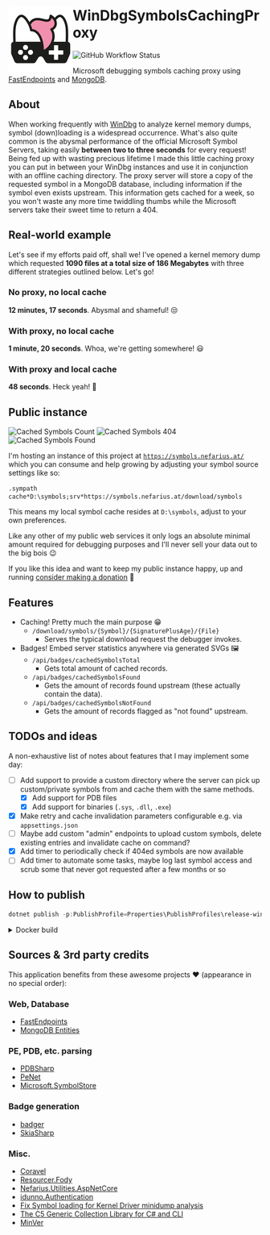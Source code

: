 # <img src="assets/NSS-128x128.png" align="left" />WinDbgSymbolsCachingProxy

![GitHub Workflow Status](https://img.shields.io/github/actions/workflow/status/nefarius/WinDbgSymbolsCachingProxy/docker-image.yml)

Microsoft debugging symbols caching proxy using [FastEndpoints](https://fast-endpoints.com/)
and [MongoDB](https://mongodb-entities.com/).

## About

When working frequently
with [WinDbg](https://learn.microsoft.com/en-us/windows-hardware/drivers/debugger/debugging-using-windbg-preview) to
analyze kernel memory dumps, symbol (down)loading is a widespread occurrence. What's also quite common is the abysmal
performance of the official Microsoft Symbol Servers, taking easily **between two to three seconds** for every request!
Being fed up with wasting precious lifetime I made this little caching proxy you can put in between your WinDbg
instances and use it in conjunction with an offline caching directory. The proxy server will store a copy of the
requested symbol in a MongoDB database, including information if the symbol even exists upstream.
This information gets cached for a week, so you won't waste any more time twiddling thumbs while the Microsoft servers
take their sweet time to return a 404.

## Real-world example

Let's see if my efforts paid off, shall we! I've opened a kernel memory dump which requested **1090 files at a total
size of 186 Megabytes** with three different strategies outlined below. Let's go!

### No proxy, no local cache

**12 minutes, 17 seconds**. Abysmal and shameful! 😒

### With proxy, no local cache

**1 minute, 20 seconds**. Whoa, we're getting somewhere! 😃

### With proxy and local cache

**48 seconds**. Heck yeah! 🥳

## Public instance

![Cached Symbols Count](https://symbols.nefarius.at/api/badges/cachedSymbolsTotal) ![Cached Symbols 404](https://symbols.nefarius.at/api/badges/cachedSymbolsNotFound) ![Cached Symbols Found](https://symbols.nefarius.at/api/badges/cachedSymbolsFound)

I'm hosting an instance of this project at [`https://symbols.nefarius.at/`](https://symbols.nefarius.at/) which you can
consume and help growing by adjusting your symbol source settings like so:

```text
.sympath cache*D:\symbols;srv*https://symbols.nefarius.at/download/symbols
```

This means my local symbol cache resides at `D:\symbols`, adjust to your own preferences.

Like any other of my public web services it only logs an absolute minimal amount required for debugging purposes and
I'll never sell your data out to the big bois 😉

If you like this idea and want to keep my public instance happy, up and
running [consider making a donation](https://docs.nefarius.at/Community-Support/) 💸

## Features

- Caching! Pretty much the main purpose 😁
    - `/download/symbols/{Symbol}/{SignaturePlusAge}/{File}`
        - Serves the typical download request the debugger invokes.
- Badges! Embed server statistics anywhere via generated SVGs 🖼️
    - `/api/badges/cachedSymbolsTotal`
        - Gets total amount of cached records.
    - `/api/badges/cachedSymbolsFound`
        - Gets the amount of records found upstream (these actually contain the data).
    - `/api/badges/cachedSymbolsNotFound`
        - Gets the amount of records flagged as "not found" upstream.

## TODOs and ideas

A non-exhaustive list of notes about features that I may implement some day:

- [ ] Add support to provide a custom directory where the server can pick up custom/private symbols from and cache them
  with the same methods.
    - [X] Add support for PDB files
    - [X] Add support for binaries (`.sys`, `.dll`, `.exe`)
- [X] Make retry and cache invalidation parameters configurable e.g. via `appsettings.json`
- [ ] Maybe add custom "admin" endpoints to upload custom symbols, delete existing entries and invalidate cache on
  command?
- [X] Add timer to periodically check if 404ed symbols are now available
- [ ] Add timer to automate some tasks, maybe log last symbol access and scrub some that never got requested after a few
  months or so

## How to publish

```PowerShell
dotnet publish -p:PublishProfile=Properties\PublishProfiles\release-win-x64.pubxml -c:Release .\WinDbgSymbolsCachingProxy.sln
```

<details><summary>Docker build</summary>

```PowerShell
docker build -t nefarius.azurecr.io/wdscp:latest . ; docker push nefarius.azurecr.io/wdscp:latest
```

</details>

## Sources & 3rd party credits

This application benefits from these awesome projects ❤ (appearance in no special order):

### Web, Database

- [FastEndpoints](https://fast-endpoints.com/)
- [MongoDB Entities](https://mongodb-entities.com/)

### PE, PDB, etc. parsing

- [PDBSharp](https://github.com/smx-smx/PDBSharp)
- [PeNet](https://github.com/secana/PeNet)
- [Microsoft.SymbolStore](https://github.com/dotnet/symstore)

### Badge generation

- [badger](https://github.com/8/badger)
- [SkiaSharp](https://github.com/mono/SkiaSharp)

### Misc.

- [Coravel](https://docs.coravel.net/)
- [Resourcer.Fody](https://github.com/Fody/Resourcer)
- [Nefarius.Utilities.AspNetCore](https://github.com/nefarius/Nefarius.Utilities.AspNetCore)
- [idunno.Authentication](https://github.com/blowdart/idunno.Authentication)
- [Fix Symbol loading for Kernel Driver minidump analysis](https://docs.nefarius.at/research/PDB-in-WinDbg-Session/)
- [The C5 Generic Collection Library for C# and CLI](https://www.itu.dk/research/c5/)
- [MinVer](https://github.com/adamralph/minver)
